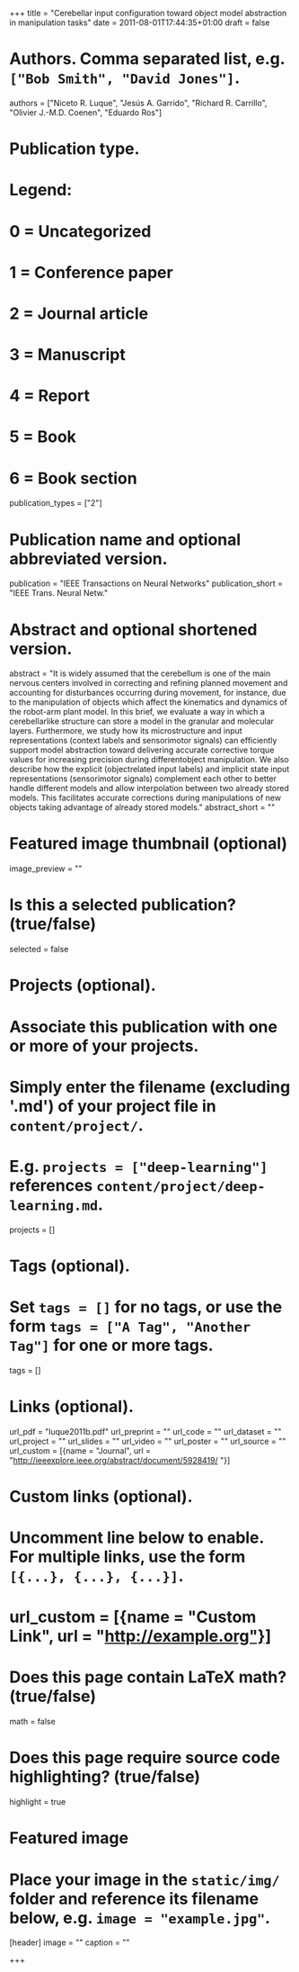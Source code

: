 +++
title = "Cerebellar input configuration toward object model abstraction in manipulation tasks"
date = 2011-08-01T17:44:35+01:00
draft = false

# Authors. Comma separated list, e.g. `["Bob Smith", "David Jones"]`.
authors = ["Niceto R. Luque", "Jesús A. Garrido", "Ríchard R. Carrillo", "Olivier J.-M.D. Coenen", "Eduardo Ros"]

# Publication type.
# Legend:
# 0 = Uncategorized
# 1 = Conference paper
# 2 = Journal article
# 3 = Manuscript
# 4 = Report
# 5 = Book
# 6 = Book section
publication_types = ["2"]

# Publication name and optional abbreviated version.
publication = "IEEE Transactions on Neural Networks"
publication_short = "IEEE Trans. Neural Netw."

# Abstract and optional shortened version.
abstract = "It is widely assumed that the cerebellum is one of the main nervous centers involved in correcting and refining planned movement and accounting for disturbances occurring during movement, for instance, due to the manipulation of objects which affect the kinematics and dynamics of the robot-arm plant model. In this brief, we evaluate a way in which a cerebellarlike structure can store a model in the granular and molecular layers. Furthermore, we study how its microstructure and input representations (context labels and sensorimotor signals) can efficiently support model abstraction toward delivering accurate corrective torque values for increasing precision during differentobject manipulation. We also describe how the explicit (objectrelated input labels) and implicit state input representations (sensorimotor signals) complement each other to better handle different models and allow interpolation between two already stored models. This facilitates accurate corrections during manipulations of new objects taking advantage of already stored models."
abstract_short = ""

# Featured image thumbnail (optional)
image_preview = ""

# Is this a selected publication? (true/false)
selected = false

# Projects (optional).
#   Associate this publication with one or more of your projects.
#   Simply enter the filename (excluding '.md') of your project file in `content/project/`.
#   E.g. `projects = ["deep-learning"]` references `content/project/deep-learning.md`.
projects = []

# Tags (optional).
#   Set `tags = []` for no tags, or use the form `tags = ["A Tag", "Another Tag"]` for one or more tags.
tags = []

# Links (optional).
url_pdf = "luque2011b.pdf"
url_preprint = ""
url_code = ""
url_dataset = ""
url_project = ""
url_slides = ""
url_video = ""
url_poster = ""
url_source = ""
url_custom = [{name = "Journal", url = "http://ieeexplore.ieee.org/abstract/document/5928419/ "}]

# Custom links (optional).
#   Uncomment line below to enable. For multiple links, use the form `[{...}, {...}, {...}]`.
# url_custom = [{name = "Custom Link", url = "http://example.org"}]

# Does this page contain LaTeX math? (true/false)
math = false

# Does this page require source code highlighting? (true/false)
highlight = true

# Featured image
# Place your image in the `static/img/` folder and reference its filename below, e.g. `image = "example.jpg"`.
[header]
image = ""
caption = ""

+++
